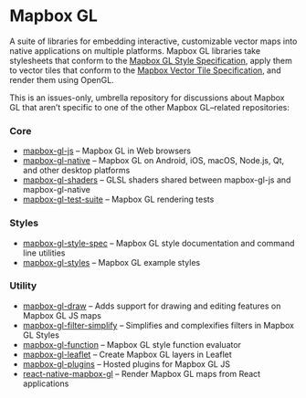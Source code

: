 # Mapbox GL

A suite of libraries for embedding interactive, customizable vector maps into native applications on multiple platforms. Mapbox GL libraries take stylesheets that conform to the [Mapbox GL Style Specification](https://github.com/mapbox/mapbox-gl-style-spec/), apply them to vector tiles that conform to the [Mapbox Vector Tile Specification](https://github.com/mapbox/vector-tile-spec), and render them using OpenGL.

This is an issues-only, umbrella repository for discussions about Mapbox GL that aren’t specific to one of the other Mapbox GL–related repositories:

### Core
* [mapbox-gl-js](https://github.com/mapbox/mapbox-gl-js) – Mapbox GL in Web browsers
* [mapbox-gl-native](https://github.com/mapbox/mapbox-gl-native) – Mapbox GL on Android, iOS, macOS, Node.js, Qt, and other desktop platforms
* [mapbox-gl-shaders](https://github.com/mapbox/mapbox-gl-shaders/) –  GLSL shaders shared between mapbox-gl-js and mapbox-gl-native
* [mapbox-gl-test-suite](https://github.com/mapbox/mapbox-gl-test-suite) – Mapbox GL rendering tests

### Styles
* [mapbox-gl-style-spec](https://github.com/mapbox/mapbox-gl-style-spec) – Mapbox GL style documentation and command line utilities
* [mapbox-gl-styles](https://github.com/mapbox/mapbox-gl-styles) – Mapbox GL example styles

### Utility
* [mapbox-gl-draw](https://github.com/mapbox/mapbox-gl-draw) – Adds support for drawing and editing features on Mapbox GL JS maps
* [mapbox-gl-filter-simplify](https://github.com/mapbox/mapbox-gl-filter-simplify) – Simplifies and complexifies filters in Mapbox GL Styles
* [mapbox-gl-function](https://github.com/mapbox/mapbox-gl-function) – Mapbox GL style function evaluator
* [mapbox-gl-leaflet](https://github.com/mapbox/mapbox-gl-leaflet) – Create Mapbox GL layers in Leaflet
* [mapbox-gl-plugins](https://github.com/mapbox/mapbox-gl-plugins/) –  Hosted plugins for Mapbox GL JS
* [react-native-mapbox-gl](https://github.com/mapbox/react-native-mapbox-gl) – Render Mapbox GL maps from React applications
